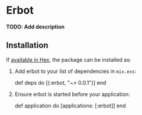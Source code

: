# Erbot

**TODO: Add description**

## Installation

If [available in Hex](https://hex.pm/docs/publish), the package can be installed as:

  1. Add erbot to your list of dependencies in `mix.exs`:

        def deps do
          [{:erbot, "~> 0.0.1"}]
        end

  2. Ensure erbot is started before your application:

        def application do
          [applications: [:erbot]]
        end

